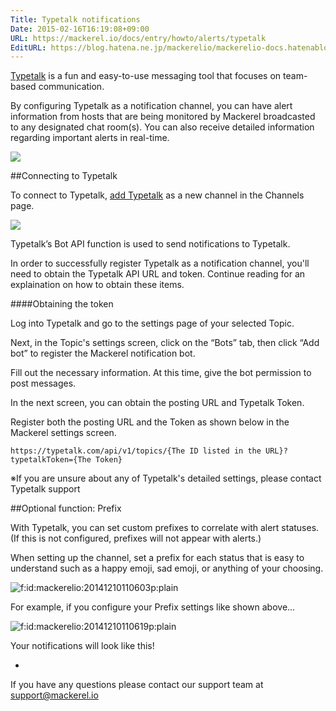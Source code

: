 ```yaml
---
Title: Typetalk notifications
Date: 2015-02-16T16:19:08+09:00
URL: https://mackerel.io/docs/entry/howto/alerts/typetalk
EditURL: https://blog.hatena.ne.jp/mackerelio/mackerelio-docs.hatenablog.mackerel.io/atom/entry/8454420450083894396
---
```


[Typetalk](http://www.typetalk.com/) is a fun and easy-to-use messaging tool that focuses on team-based communication.

By configuring Typetalk as a notification channel, you can have alert information from hosts that are being monitored by Mackerel broadcasted to any designated chat room(s). You can also receive detailed information regarding important alerts in real-time. 

![](https://cdn-ak.f.st-hatena.com/images/fotolife/m/mackerelio/20150507/20150507163216.png)

##Connecting to Typetalk

To connect to Typetalk, [add Typetalk](https://mackerel.io/my/channels?new=typetalk) as a new channel in the Channels page.

![](https://cdn-ak.f.st-hatena.com/images/fotolife/m/mackerelio/20150507/20150507163750.png)

Typetalk’s Bot API function is used to send notifications to Typetalk.

In order to successfully register Typetalk as a notification channel, you'll need to obtain the Typetalk API URL and token. Continue reading for an explaination on how to obtain these items.  

####Obtaining the token

Log into Typetalk and go to the settings page of your selected Topic.

Next, in the Topic's settings screen, click on the “Bots” tab, then click “Add bot”  to register the Mackerel notification bot.

Fill out the necessary information. At this time, give the bot permission to post messages.

In the next screen, you can obtain the posting URL and Typetalk Token.

Register both the posting URL and the Token as shown below in the Mackerel settings screen.

```
https://typetalk.com/api/v1/topics/{The ID listed in the URL}?typetalkToken={The Token}
```
※If you are unsure about any of Typetalk's detailed settings, please contact Typetalk support

##Optional function: Prefix

With Typetalk, you can set custom prefixes to correlate with alert statuses. (If this is not configured, prefixes will not appear with alerts.)

When setting up the channel, set a prefix for each status that is easy to understand such as a happy emoji, sad emoji, or anything of your choosing.

<p><span itemscope itemtype="http://schema.org/Photograph"><img src="https://cdn-ak.f.st-hatena.com/images/fotolife/m/mackerelio/20141210/20141210110603.png" alt="f:id:mackerelio:20141210110603p:plain" title="f:id:mackerelio:20141210110603p:plain" class="hatena-fotolife" itemprop="image"></span></p>

For example, if you configure your Prefix settings like shown above…

<p><span itemscope itemtype="http://schema.org/Photograph"><img src="https://cdn-ak.f.st-hatena.com/images/fotolife/m/mackerelio/20141210/20141210110619.png" alt="f:id:mackerelio:20141210110619p:plain" title="f:id:mackerelio:20141210110619p:plain" class="hatena-fotolife" itemprop="image"></span></p>

Your notifications will look like this!

-

If you have any questions please contact our support team at support@mackerel.io
